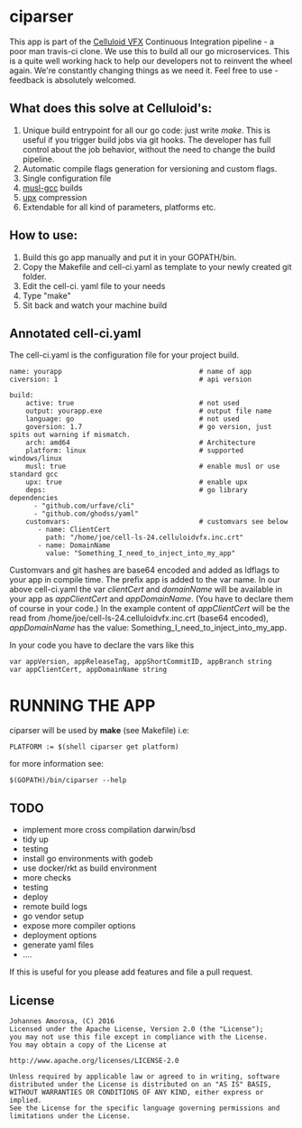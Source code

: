 ciparser
====

This app is part of the [Celluloid VFX](http://celluloid-vfx.com/) Continuous Integration pipeline - a poor man travis-ci clone. We use this to build all our go microservices. This is a quite well working hack to help our developers not to reinvent the wheel again. We're constantly changing things as we need it. Feel free to use - feedback is absolutely welcomed.

What does this solve at Celluloid's:
---

1. Unique build entrypoint for all our go code: just write *make*. This is useful if you trigger build jobs via git hooks. The developer has full control about the job behavior, without the need to change the build pipeline.
2. Automatic compile flags generation for versioning and custom flags.
3. Single configuration file
4. [musl-gcc](http://www.musl-libc.org/) builds
5. [upx](https://upx.github.io/) compression
5. Extendable for all kind of parameters, platforms etc.


How to use:
----

1. Build this go app manually and put it in your GOPATH/bin.
2. Copy the Makefile and cell-ci.yaml as template to your newly created git folder.
3. Edit the cell-ci. yaml file to your needs
4. Type "make"
5. Sit back and watch your machine build


Annotated cell-ci.yaml
----
The cell-ci.yaml is the configuration file for your project build.

```
name: yourapp                                  # name of app
civersion: 1                                   # api version

build:
    active: true                               # not used
    output: yourapp.exe                        # output file name
    language: go                               # not used
    goversion: 1.7                             # go version, just spits out warning if mismatch.
    arch: amd64                                # Architecture
    platform: linux                            # supported windows/linux
    musl: true                                 # enable musl or use standard gcc
    upx: true                                  # enable upx
    deps:                                      # go library dependencies
      - "github.com/urfave/cli"
      - "github.com/ghodss/yaml"
    customvars:                                # customvars see below
       - name: ClientCert
         path: "/home/joe/cell-ls-24.celluloidvfx.inc.crt"
       - name: DomainName
         value: "Something_I_need_to_inject_into_my_app"
```

Customvars and git hashes are base64 encoded and added as ldflags to your app in compile time. The prefix app is added to the var name.
In our above cell-ci.yaml the var *clientCert* and *domainName* will be available in your app as *appClientCert* and *appDomainName*. (You have to declare them of course in your code.)
In the example content of *appClientCert* will be the read from /home/joe/cell-ls-24.celluloidvfx.inc.crt (base64 encoded), *appDomainName* has the value: Something_I_need_to_inject_into_my_app.

In your code you have to declare the vars like this
```
var appVersion, appReleaseTag, appShortCommitID, appBranch string
var appClientCert, appDomainName string
```

RUNNING THE APP
==================

ciparser will be used by **make** (see Makefile) i.e:

```
PLATFORM := $(shell ciparser get platform)
```
for more information see:
```
$(GOPATH)/bin/ciparser --help
```

TODO
----

- implement more cross compilation darwin/bsd
- tidy up
- testing
- install go environments with godeb
- use docker/rkt as build environment
- more checks
- testing
- deploy
- remote build logs
- go vendor setup
- expose more compiler options
- deployment options
- generate yaml files
- ....

If this is useful for you please add features and file a pull request.

License
---

```
Johannes Amorosa, (C) 2016
Licensed under the Apache License, Version 2.0 (the "License");
you may not use this file except in compliance with the License.
You may obtain a copy of the License at

http://www.apache.org/licenses/LICENSE-2.0

Unless required by applicable law or agreed to in writing, software
distributed under the License is distributed on an "AS IS" BASIS,
WITHOUT WARRANTIES OR CONDITIONS OF ANY KIND, either express or implied.
See the License for the specific language governing permissions and
limitations under the License.
```
